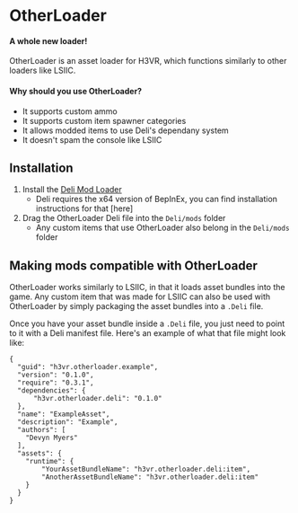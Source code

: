 # OtherLoader
#### A whole new loader!

OtherLoader is an asset loader for H3VR, which functions similarly to other loaders like LSIIC.

#### Why should you use OtherLoader?
- It supports custom ammo
- It supports custom item spawner categories
- It allows modded items to use Deli's dependany system
- It doesn't spam the console like LSIIC

## Installation
1. Install the [Deli Mod Loader](https://github.com/Deli-Counter/Deli)
    - Deli requires the x64 version of BepInEx, you can find installation instructions for that [here]
2. Drag the OtherLoader Deli file into the `Deli/mods` folder
    - Any custom items that use OtherLoader also belong in the `Deli/mods` folder

## Making mods compatible with OtherLoader
OtherLoader works similarly to LSIIC, in that it loads asset bundles into the game. Any custom item that was made for LSIIC can also be used with OtherLoader by simply packaging the asset bundles into a `.Deli` file.

Once you have your asset bundle inside a `.Deli` file, you just need to point to it with a Deli manifest file. Here's an example of what that file might look like:
```
{
  "guid": "h3vr.otherloader.example",
  "version": "0.1.0",
  "require": "0.3.1",
  "dependencies": {
      "h3vr.otherloader.deli": "0.1.0"
  },
  "name": "ExampleAsset",
  "description": "Example",
  "authors": [ 
    "Devyn Myers"
  ],
  "assets": {
    "runtime": {
        "YourAssetBundleName": "h3vr.otherloader.deli:item",
        "AnotherAssetBundleName": "h3vr.otherloader.deli:item"
    }
  }
}
```
